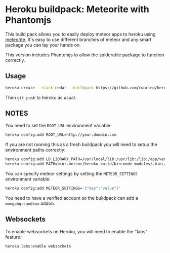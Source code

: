 # Heroku buildpack: Meteorite with Phantomjs

This build pack allows you to easily deploy meteor apps to heroku using [meteorite](http://github.com/oortcloud/meteorite). It's easy to use different branches of meteor and any smart package you can lay your hands on.

This version includes Phantomjs to allow the spiderable package to function correctly.

## Usage

```bash
heroku create --stack cedar --buildpack https://github.com/cwaring/heroku-buildpack-meteorite-phantomjs.git
```

Then `git push` to heroku as usual.

## NOTES

You need to set the `ROOT_URL` environment variable:

```bash
heroku config:add ROOT_URL=http://your.domain.com
```

If you are not running this as a fresh buildpack you will need to setup the environment paths correctly:

```bash
heroku config:add LD_LIBRARY_PATH=/usr/local/lib:/usr/lib:/lib:/app/vendor/phantomjs/lib
heroku config:add PATH=bin:.meteor/heroku_build/bin:node_modules/.bin:/usr/local/bin:/usr/bin:/bin:/app/vendor/phantomjs/bin
```

You can specify meteor settings by setting the `METEOR_SETTINGS` environment variable:

```bash
heroku config:add METEOR_SETTINGS='{"key":"value"}'
```


You need to have a verified account so the buildpack can add a `mongohq:sandbox` addon.

## Websockets

To enable websockets on Heroku, you will need to enable the "labs" feature:

```heroku labs:enable websockets```
